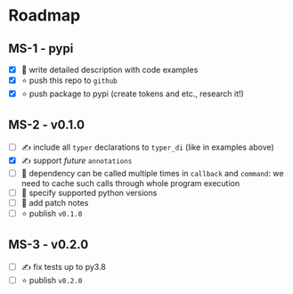 # Roadmap

## MS-1 - pypi
- [x] 📖 write detailed description with code examples
- [x] ⭐ push this repo to `github`
- [x] ⭐ push package to pypi (create tokens and etc., research it!)

## MS-2 - v0.1.0
- [ ] ✍️ include all `typer` declarations to `typer_di` (like in examples above)
- [x] ✍️ support *future* `annotations`
- [ ] 🐞 dependency can be called multiple times in `callback` and `command`: we need to cache such calls through whole program execution
- [ ] 📖 specify supported python versions
- [ ] 📖 add patch notes
- [ ] ⭐ publish `v0.1.0` 

## MS-3 - v0.2.0
- [ ] ✍️ fix tests up to py3.8
- [ ] ⭐ publish `v0.2.0`
